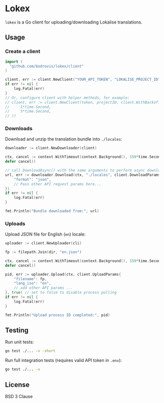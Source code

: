 # Lokex

`lokex` is a Go client for uploading/downloading Lokalise translations.

## Usage

### Create a client

```go
import (
  "github.com/bodrovis/lokex/client"
)

client, err := client.NewClient("YOUR_API_TOKEN", "LOKALISE_PROJECT_ID", nil)
if err != nil {
    log.Fatal(err)
}
// Or, configure client with helper methods, for example:
// client, err := client.NewClient(token, projectID, client.WithBackoff(
//     1*time.Second,
//     5*time.Second,
// ))
```

### Downloads

Download and unzip the translation bundle into `./locales`:

```go
downloader := client.NewDownloader(client)

ctx, cancel := context.WithTimeout(context.Background(), 150*time.Second)
defer cancel()

// call DownloadAsync() with the same arguments to perform async download
url, err := downloader.Download(ctx, "./locales", client.DownloadParams{
    "format": "json",
    // Pass other API request params here...
})
if err != nil {
    log.Fatal(err)
}

fmt.Println("Bundle downloaded from:", url)
```

### Uploads

Upload JSON file for English (`en`) locale:

```go
uploader := client.NewUploader(cli)

fp := filepath.Join(dir, "en.json")

ctx, cancel := context.WithTimeout(context.Background(), 150*time.Second)
defer cancel()

pid, err := uploader.Upload(ctx, client.UploadParams{
    "filename": fp,
    "lang_iso": "en",
    // add other API params ...
}, true) // set to false to disable process polling
if err != nil {
    log.Fatal(err)
}

fmt.Println("Upload process ID completed:", pid)
```

## Testing

Run unit tests:

```bash
go test ./... -v -short
```

Run full integration tests (requires valid API token in `.env`):

```bash
go test ./... -v
```

## License

BSD 3 Clause
